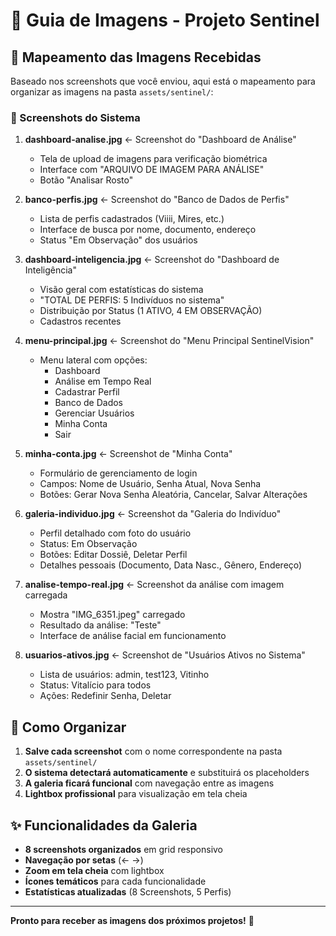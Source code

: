 # 📸 Guia de Imagens - Projeto Sentinel

## 🎯 Mapeamento das Imagens Recebidas

Baseado nos screenshots que você enviou, aqui está o mapeamento para organizar as imagens na pasta `assets/sentinel/`:

### 📱 Screenshots do Sistema

1. **dashboard-analise.jpg** ← Screenshot do "Dashboard de Análise"
   - Tela de upload de imagens para verificação biométrica
   - Interface com "ARQUIVO DE IMAGEM PARA ANÁLISE"
   - Botão "Analisar Rosto"

2. **banco-perfis.jpg** ← Screenshot do "Banco de Dados de Perfis" 
   - Lista de perfis cadastrados (Viiii, Mires, etc.)
   - Interface de busca por nome, documento, endereço
   - Status "Em Observação" dos usuários

3. **dashboard-inteligencia.jpg** ← Screenshot do "Dashboard de Inteligência"
   - Visão geral com estatísticas do sistema
   - "TOTAL DE PERFIS: 5 Indivíduos no sistema"
   - Distribuição por Status (1 ATIVO, 4 EM OBSERVAÇÃO)
   - Cadastros recentes

4. **menu-principal.jpg** ← Screenshot do "Menu Principal SentinelVision"
   - Menu lateral com opções:
     - Dashboard
     - Análise em Tempo Real
     - Cadastrar Perfil
     - Banco de Dados
     - Gerenciar Usuários
     - Minha Conta
     - Sair

5. **minha-conta.jpg** ← Screenshot de "Minha Conta"
   - Formulário de gerenciamento de login
   - Campos: Nome de Usuário, Senha Atual, Nova Senha
   - Botões: Gerar Nova Senha Aleatória, Cancelar, Salvar Alterações

6. **galeria-individuo.jpg** ← Screenshot da "Galeria do Indivíduo"
   - Perfil detalhado com foto do usuário
   - Status: Em Observação
   - Botões: Editar Dossiê, Deletar Perfil
   - Detalhes pessoais (Documento, Data Nasc., Gênero, Endereço)

7. **analise-tempo-real.jpg** ← Screenshot da análise com imagem carregada
   - Mostra "IMG_6351.jpeg" carregado
   - Resultado da análise: "Teste"
   - Interface de análise facial em funcionamento

8. **usuarios-ativos.jpg** ← Screenshot de "Usuários Ativos no Sistema"
   - Lista de usuários: admin, test123, Vitinho
   - Status: Vitalício para todos
   - Ações: Redefinir Senha, Deletar

## 📁 Como Organizar

1. **Salve cada screenshot** com o nome correspondente na pasta `assets/sentinel/`
2. **O sistema detectará automaticamente** e substituirá os placeholders
3. **A galeria ficará funcional** com navegação entre as imagens
4. **Lightbox profissional** para visualização em tela cheia

## ✨ Funcionalidades da Galeria

- **8 screenshots organizados** em grid responsivo
- **Navegação por setas** (← →) 
- **Zoom em tela cheia** com lightbox
- **Ícones temáticos** para cada funcionalidade
- **Estatísticas atualizadas** (8 Screenshots, 5 Perfis)

---

**Pronto para receber as imagens dos próximos projetos!** 🚀
